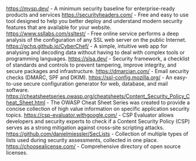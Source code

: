 https://mvsp.dev/ - A minimum security baseline for enterprise-ready products and services
https://securityheaders.com/ - Free and easy to use tool designed to help you better deploy and understand modern security features that are available for your website.
https://www.ssllabs.com/ssltest/ - Free online service performs a deep analysis of the configuration of any SSL web server on the public Internet.
https://gchq.github.io/CyberChef/ - A simple, intuitive web app for analysing and decoding data without having to deal with complex tools or programming languages.
https://slsa.dev/ - Security framework, a checklist of standards and controls to prevent tampering, improve integrity, and secure packages and infrastructure.
https://dmarcian.com/ - Email security checks (DMARC, SPF and DKIM).
https://ssl-config.mozilla.org/ - An easy-to-use secure configuration generator for web, database, and mail software.
https://cheatsheetseries.owasp.org/cheatsheets/Content_Security_Policy_Cheat_Sheet.html - The OWASP Cheat Sheet Series was created to provide a concise collection of high value information on specific application security topics.
https://csp-evaluator.withgoogle.com/ - CSP Evaluator allows developers and security experts to check if a Content Security Policy (CSP) serves as a strong mitigation against cross-site scripting attacks.
https://github.com/danielmiessler/SecLists - Collection of multiple types of lists used during security assessments, collected in one place.
https://choosealicense.com/ - Comprehensive directory of open source licenses.